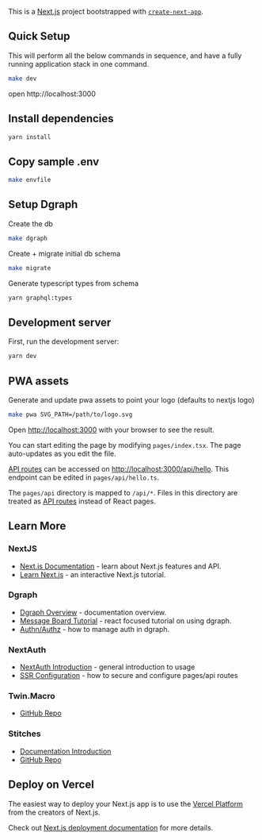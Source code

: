 This is a [Next.js](https://nextjs.org/) project bootstrapped with [`create-next-app`](https://github.com/vercel/next.js/tree/canary/packages/create-next-app).

## Quick Setup

This will perform all the below commands in sequence, and have a fully running application stack in one command.

```bash
make dev
```

open http://localhost:3000

## Install dependencies

```bash
yarn install
```

## Copy sample .env

```bash
make envfile
```

## Setup Dgraph

Create the db

```bash
make dgraph
```

Create + migrate initial db schema

```bash
make migrate
```

Generate typescript types from schema

```bash
yarn graphql:types
```

## Development server

First, run the development server:

```bash
yarn dev
```

## PWA assets

Generate and update pwa assets to point your logo (defaults to nextjs logo)

```bash
make pwa SVG_PATH=/path/to/logo.svg
```

Open [http://localhost:3000](http://localhost:3000) with your browser to see the result.

You can start editing the page by modifying `pages/index.tsx`. The page auto-updates as you edit the file.

[API routes](https://nextjs.org/docs/api-routes/introduction) can be accessed on [http://localhost:3000/api/hello](http://localhost:3000/api/hello). This endpoint can be edited in `pages/api/hello.ts`.

The `pages/api` directory is mapped to `/api/*`. Files in this directory are treated as [API routes](https://nextjs.org/docs/api-routes/introduction) instead of React pages.

## Learn More

### NextJS

- [Next.js Documentation](https://nextjs.org/docs) - learn about Next.js features and API.
- [Learn Next.js](https://nextjs.org/learn) - an interactive Next.js tutorial.

### Dgraph

- [Dgraph Overview](https://dgraph.io/docs/dgraph-overview/) - documentation overview.
- [Message Board Tutorial](https://dgraph.io/learn/courses/messageboardapp/react/overview/introduction/) - react focused tutorial on using dgraph.
- [Authn/Authz](https://dgraph.io/docs/graphql/authorization/authorization-overview/) - how to manage auth in dgraph.

### NextAuth

- [NextAuth Introduction](https://next-auth.js.org/getting-started/introduction) - general introduction to usage
- [SSR Configuration](https://next-auth.js.org/tutorials/securing-pages-and-api-routes) - how to secure and configure pages/api routes

### Twin.Macro

- [GitHub Repo](https://github.com/ben-rogerson/twin.macro)

### Stitches

- [Documentation Introduction](https://stitches.dev/docs/introduction)
- [GitHub Repo](https://github.com/modulz/stitches)

## Deploy on Vercel

The easiest way to deploy your Next.js app is to use the [Vercel Platform](https://vercel.com/new?utm_medium=default-template&filter=next.js&utm_source=create-next-app&utm_campaign=create-next-app-readme) from the creators of Next.js.

Check out [Next.js deployment documentation](https://nextjs.org/docs/deployment) for more details.
